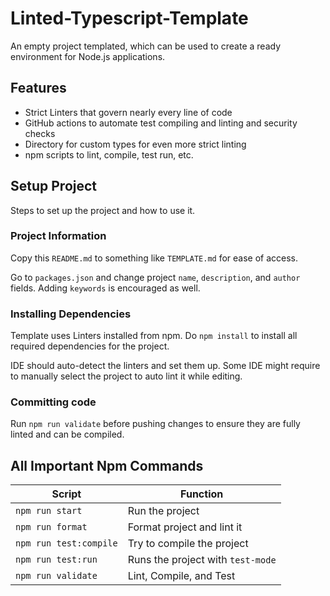 # Linted-Typescript-Template

An empty project templated, which can be used to create a ready environment for Node.js applications.

## Features

- Strict Linters that govern nearly every line of code
- GitHub actions to automate test compiling and linting and security checks
- Directory for custom types for even more strict linting
- npm scripts to lint, compile, test run, etc.

## Setup Project

Steps to set up the project and how to use it.

### Project Information

Copy this `README.md` to something like `TEMPLATE.md` for ease of access.

Go to `packages.json` and change project `name`, `description`, and `author` fields.
Adding `keywords` is encouraged as well.

### Installing Dependencies

Template uses Linters installed from npm. Do `npm install` to install all required dependencies for the project.

IDE should auto-detect the linters and set them up.
Some IDE might require to manually select the project to auto lint it while editing.

### Committing code

Run `npm run validate` before pushing changes to ensure they are fully linted and can be compiled.

## All Important Npm Commands

| Script                 | Function                          |
| ---------------------- | --------------------------------- |
| `npm run start`        | Run the project                   |
| `npm run format`       | Format project and lint it        |
| `npm run test:compile` | Try to compile the project        |
| `npm run test:run`     | Runs the project with `test-mode` |
| `npm run validate`     | Lint, Compile, and Test           |
